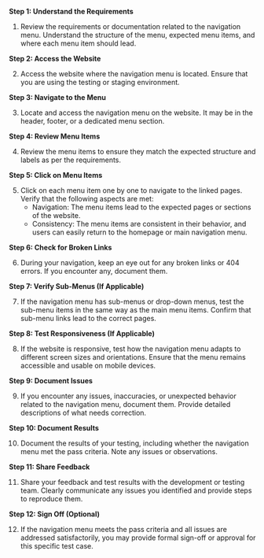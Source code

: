 **Step 1: Understand the Requirements**

1. Review the requirements or documentation related to the navigation menu. Understand the structure of the menu, expected menu items, and where each menu item should lead.

**Step 2: Access the Website**

2. Access the website where the navigation menu is located. Ensure that you are using the testing or staging environment.

**Step 3: Navigate to the Menu**

3. Locate and access the navigation menu on the website. It may be in the header, footer, or a dedicated menu section.

**Step 4: Review Menu Items**

4. Review the menu items to ensure they match the expected structure and labels as per the requirements.

**Step 5: Click on Menu Items**

5. Click on each menu item one by one to navigate to the linked pages. Verify that the following aspects are met:
   - Navigation: The menu items lead to the expected pages or sections of the website.
   - Consistency: The menu items are consistent in their behavior, and users can easily return to the homepage or main navigation menu.

**Step 6: Check for Broken Links**

6. During your navigation, keep an eye out for any broken links or 404 errors. If you encounter any, document them.

**Step 7: Verify Sub-Menus (If Applicable)**

7. If the navigation menu has sub-menus or drop-down menus, test the sub-menu items in the same way as the main menu items. Confirm that sub-menu links lead to the correct pages.

**Step 8: Test Responsiveness (If Applicable)**

8. If the website is responsive, test how the navigation menu adapts to different screen sizes and orientations. Ensure that the menu remains accessible and usable on mobile devices.

**Step 9: Document Issues**

9. If you encounter any issues, inaccuracies, or unexpected behavior related to the navigation menu, document them. Provide detailed descriptions of what needs correction.

**Step 10: Document Results**

10. Document the results of your testing, including whether the navigation menu met the pass criteria. Note any issues or observations.

**Step 11: Share Feedback**

11. Share your feedback and test results with the development or testing team. Clearly communicate any issues you identified and provide steps to reproduce them.

**Step 12: Sign Off (Optional)**

12. If the navigation menu meets the pass criteria and all issues are addressed satisfactorily, you may provide formal sign-off or approval for this specific test case.
